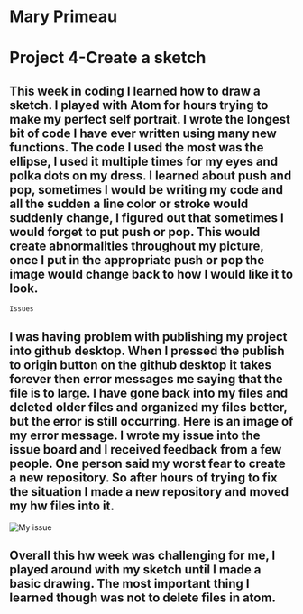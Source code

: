 # Mary Primeau

# Project 4-Create a sketch



##  This week in coding I learned how to draw a sketch. I played with Atom for hours trying to make my perfect self portrait. I wrote the longest bit of code I have ever written using many new functions.  The code I used the most was the ellipse, I used it multiple times for my eyes and polka dots on my dress. I learned about push and pop, sometimes I would be writing my code and all the sudden a line color or stroke would suddenly change, I figured out that sometimes I would forget to put push or pop.  This would create abnormalities throughout my picture, once I put in the appropriate push or pop the image would change back to how I would like it to look.


``` Issues ```

##  I was having problem with publishing my project into github desktop. When I pressed the publish to origin button on the github desktop it takes forever then error messages me saying that the file is to large. I have gone back into my files and deleted older files and organized my files better, but the error is still occurring. Here is an image of my error message. I wrote my issue into the issue board and I received feedback from a few people.  One person said my worst fear to create a new repository. So after hours of trying to fix the situation I made a new repository and moved my hw files into it.

 ![My issue](/help.png)

## Overall this hw week was challenging for me, I played around with my sketch until I made a basic drawing.  The most important thing I learned though was not to delete files in atom.
